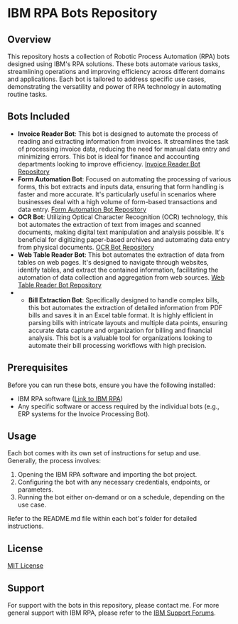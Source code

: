 # IBM RPA Bots Repository

## Overview

This repository hosts a collection of Robotic Process Automation (RPA) bots designed using IBM's RPA solutions. These bots automate various tasks, streamlining operations and improving efficiency across different domains and applications. Each bot is tailored to address specific use cases, demonstrating the versatility and power of RPA technology in automating routine tasks.

## Bots Included


- **Invoice Reader Bot**: This bot is designed to automate the process of reading and extracting information from invoices. It streamlines the task of processing invoice data, reducing the need for manual data entry and minimizing errors. This bot is ideal for finance and accounting departments looking to improve efficiency. [Invoice Reader Bot Repository](https://github.com/yugankahuja/Invoice-Reader-Bot)
- **Form Automation Bot**: Focused on automating the processing of various forms, this bot extracts and inputs data, ensuring that form handling is faster and more accurate. It's particularly useful in scenarios where businesses deal with a high volume of form-based transactions and data entry. [Form Automation Bot Repository](https://github.com/yugankahuja/Form-Automation-Bot)
- **OCR Bot**: Utilizing Optical Character Recognition (OCR) technology, this bot automates the extraction of text from images and scanned documents, making digital text manipulation and analysis possible. It's beneficial for digitizing paper-based archives and automating data entry from physical documents. [OCR Bot Repository](https://github.com/yugankahuja/OCR-bot)
- **Web Table Reader Bot**: This bot automates the extraction of data from tables on web pages. It's designed to navigate through websites, identify tables, and extract the contained information, facilitating the automation of data collection and aggregation from web sources. [Web Table Reader Bot Repository](https://github.com/yugankahuja/web-table-reader-bot)
- - **Bill Extraction Bot**: Specifically designed to handle complex bills, this bot automates the extraction of detailed information from PDF bills and saves it in an Excel table format. It is highly efficient in parsing bills with intricate layouts and multiple data points, ensuring accurate data capture and organization for billing and financial analysis. This bot is a valuable tool for organizations looking to automate their bill processing workflows with high precision.


## Prerequisites

Before you can run these bots, ensure you have the following installed:
- IBM RPA software ([Link to IBM RPA](https://www.ibm.com/products/robotic-process-automation))
- Any specific software or access required by the individual bots (e.g., ERP systems for the Invoice Processing Bot).

## Usage

Each bot comes with its own set of instructions for setup and use. Generally, the process involves:
1. Opening the IBM RPA software and importing the bot project.
2. Configuring the bot with any necessary credentials, endpoints, or parameters.
3. Running the bot either on-demand or on a schedule, depending on the use case.

Refer to the README.md file within each bot's folder for detailed instructions.


## License

[MIT License](LICENSE.md)

## Support

For support with the bots in this repository, please contact me. For more general support with IBM RPA, please refer to the [IBM Support Forums](https://community.ibm.com/community/user/automation).

